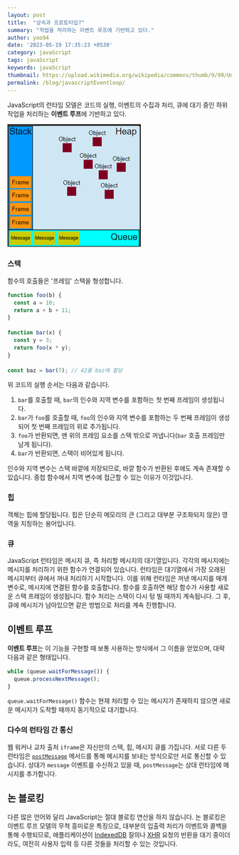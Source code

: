```yaml
---
layout: post
title:  "상속과 프로토타입?"
summary: "작업을 처리하는 이벤트 루프에 기반하고 있다."
author: yoo94
date: '2023-05-19 17:35:23 +0530'
category: javaScript
tags: javaScript
keywords: javaScript
thumbnail: https://upload.wikimedia.org/wikipedia/commons/thumb/9/99/Unofficial_JavaScript_logo_2.svg/1200px-Unofficial_JavaScript_logo_2.svg.png
permalink: /blog/javascriptEventloop/
---
```

JavaScript의 런타임 모델은 코드의 실행, 이벤트의 수집과 처리, 큐에 대기 중인 하위 작업을 처리하는 **이벤트 루프**에 기반하고 있다.

<img src="/postImg/Pasted image 20240328094714.png" alt="Pasted image 20240328094714.png" style="max-width:100%;">


### 스택

함수의 호출들은 '프레임' 스택을 형성합니다.

```javascript
function foo(b) {
  const a = 10;
  return a + b + 11;
}

function bar(x) {
  const y = 3;
  return foo(x * y);
}

const baz = bar(7); // 42를 baz에 할당
```

위 코드의 실행 순서는 다음과 같습니다.

1. `bar`를 호출할 때, `bar`의 인수와 지역 변수를 포함하는 첫 번째 프레임이 생성됩니다.
2. `bar`가 `foo`를 호출할 때, `foo`의 인수와 지역 변수를 포함하는 두 번째 프레임이 생성되어 첫 번째 프레임의 위로 추가됩니다.
3. `foo`가 반환되면, 맨 위의 프레임 요소를 스택 밖으로 꺼냅니다(`bar` 호출 프레임만 남게 됩니다).
4. `bar`가 반환되면, 스택이 비어있게 됩니다.

인수와 지역 변수는 스택 바깥에 저장되므로, 바깥 함수가 반환된 후에도 계속 존재할 수 있습니다. 중첩 함수에서 지역 변수에 접근할 수 있는 이유가 이것입니다.

### 힙

객체는 힙에 할당됩니다. 힙은 단순히 메모리의 큰 (그리고 대부분 구조화되지 않은) 영역을 지칭하는 용어입니다.

### 큐
JavaScript 런타임은 메시지 큐, 즉 처리할 메시지의 대기열입니다. 각각의 메시지에는 메시지를 처리하기 위한 함수가 연결되어 있습니다.
런타임은 대기열에서 가장 오래된 메시지부터 큐에서 꺼내 처리하기 시작합니다. 이를 위해 런타임은 꺼낸 메시지를 매개변수로, 메시지에 연결된 함수를 호출합니다. 함수를 호출하면 해당 함수가 사용할 새로운 스택 프레임이 생성됩니다.
함수 처리는 스택이 다시 텅 빌 때까지 계속됩니다. 그 후, 큐에 메시지가 남아있으면 같은 방법으로 처리를 계속 진행합니다.


## 이벤트 루프

**이벤트 루프**는 이 기능을 구현할 때 보통 사용하는 방식에서 그 이름을 얻었으며, 대략 다음과 같은 형태입니다.


```javascript
while (queue.waitForMessage()) {
  queue.processNextMessage();
}
```

`queue.waitForMessage()` 함수는 현재 처리할 수 있는 메시지가 존재하지 않으면 새로운 메시지가 도착할 때까지 동기적으로 대기합니다.

### 다수의 런타임 간 통신

웹 워커나 교차 출처 `iframe`은 자신만의 스택, 힙, 메시지 큐를 가집니다. 서로 다른 두 런타임은 [`postMessage`](https://developer.mozilla.org/ko/docs/Web/API/Window/postMessage) 메서드를 통해 메시지를 보내는 방식으로만 서로 통신할 수 있습니다. 상대가 `message` 이벤트를 수신하고 있을 때, `postMessage`는 상대 런타임에 메시지를 추가합니다.

## 논 블로킹
다른 많은 언어와 달리 JavaScript는 절대 블로킹 연산을 하지 않습니다. 논 블로킹은 이벤트 루프 모델의 무척 흥미로운 특징으로, 대부분의 입출력 처리가 이벤트와 콜백을 통해 수행되므로, 애플리케이션이 [IndexedDB](https://developer.mozilla.org/ko/docs/Web/API/IndexedDB_API) 질의나 [XHR](https://developer.mozilla.org/ko/docs/Web/API/XMLHttpRequest) 요청의 반환을 대기 중이더라도, 여전히 사용자 입력 등 다른 것들을 처리할 수 있는 것입니다.

